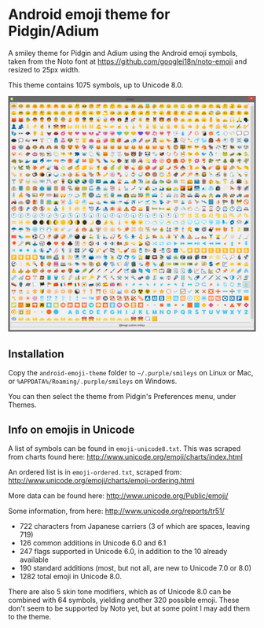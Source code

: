 # Android emoji theme for Pidgin/Adium

A smiley theme for Pidgin and Adium using the Android emoji symbols,
taken from the Noto font at https://github.com/googlei18n/noto-emoji
and resized to 25px width.

This theme contains 1075 symbols, up to Unicode 8.0.

![Android emoji theme for Pidgin](./preview.png?raw=true)


## Installation

Copy the `android-emoji-theme` folder to
`~/.purple/smileys` on Linux or Mac, or `%APPDATA%/Roaming/.purple/smileys` on Windows.

You can then select the theme from Pidgin's Preferences menu, under Themes.


## Info on emojis in Unicode

A list of symbols can be found in `emoji-unicode8.txt`.
This was scraped from charts found here: http://www.unicode.org/emoji/charts/index.html

An ordered list is in `emoji-ordered.txt`, scraped from:
http://www.unicode.org/emoji/charts/emoji-ordering.html

More data can be found here: http://www.unicode.org/Public/emoji/

Some information, from here: http://www.unicode.org/reports/tr51/

- 722 characters from Japanese carriers (3 of which are spaces, leaving 719)
- 126 common additions in Unicode 6.0 and 6.1
- 247 flags supported in Unicode 6.0, in addition to the 10 already available
- 190 standard additions (most, but not all, are new to Unicode 7.0 or 8.0)
- 1282 total emoji in Unicode 8.0.

There are also 5 skin tone modifiers, which as of Unicode 8.0 can be combined with 64 symbols,
yielding another 320 possible emoji.
These don't seem to be supported by Noto yet, but at some point I may add them to the theme.
